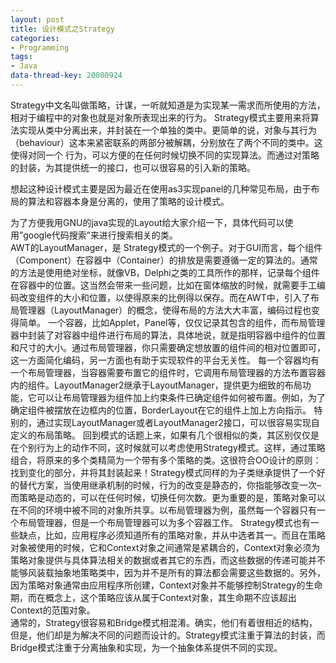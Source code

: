 ```yaml
---
layout: post
title: 设计模式之Strategy
categories:
- Programming
tags:
- Java
data-thread-key: 20080924
---
```


Strategy中文名叫做策略，计谋，一听就知道是为实现某一需求而所使用的方法，相对于编程中的对象也就是对象所表现出来的行为。
Strategy模式主要用来将算法实现从类中分离出来，并封装在一个单独的类中。更简单的说，对象与其行为（behaviour）这本来紧密联系的两部分被解耦，分别放在了两个不同的类中。这使得对同一个 行为，可以方便的在任何时候切换不同的实现算法。而通过对策略的封装，为其提供统一的接口，也可以很容易的引入新的策略。  

想起这种设计模式主要是因为最近在使用as3实现panel的几种常见布局，由于布局的算法和容器本身是分离的，使用了策略的设计模式。  

为了方便我用GNU的java实现的Layout给大家介绍一下，具体代码可以使用”google代码搜索”来进行搜索相关的类。  
AWT的LayoutManager，是 Strategy模式的一个例子。对于GUI而言，每个组件（Component）在容器中（Container）的排放是需要遵循一定的算法的。通常的方法是使用绝对坐标，就像VB，Delphi之类的工具所作的那样，记录每个组件在容器中的位置。这当然会带来一些问题，比如在窗体缩放的时候，就需要手工编码改变组件的大小和位置，以使得原来的比例得以保存。而在AWT中，引入了布局管理器（LayoutManager）的概念，使得布局的方法大大丰富，编码过程也变得简单。
一个容器，比如Applet，Panel等，仅仅记录其包含的组件，而布局管理器中封装了对容器中组件进行布局的算法，具体地说，就是指明容器中组件的位置和尺寸的大小。通过布局管理器，你只需要确定想放置的组件间的相对位置即可，这一方面简化编码，另一方面也有助于实现软件的平台无关性。
每一个容器均有一个布局管理器，当容器需要布置它的组件时，它调用布局管理器的方法布置容器内的组件。LayoutManager2继承于LayoutManager，提供更为细致的布局功能，它可以让布局管理器为组件加上约束条件已确定组件如何被布置。例如，为了确定组件被摆放在边框内的位置，BorderLayout在它的组件上加上方向指示。
特别的，通过实现LayoutManager或者LayoutManager2接口，可以很容易实现自定义的布局策略。
回到模式的话题上来，如果有几个很相似的类，其区别仅仅是在个别行为上的动作不同，这时候就可以考虑使用Strategy模式。这样，通过策略组合，将原来的多个类精简为一个带有多个策略的类。这很符合OO设计的原则：找到变化的部分，并将其封装起来！Strategy模式同样的为子类继承提供了一个好的替代方案，当使用继承机制的时候，行为的改变是静态的，你指能够改变一次–而策略是动态的，可以在任何时候，切换任何次数。更为重要的是，策略对象可以在不同的环境中被不同的对象所共享。以布局管理器为例，虽然每一个容器只有一个布局管理器，但是一个布局管理器可以为多个容器工作。
Strategy模式也有一些缺点，比如，应用程序必须知道所有的策略对象，并从中选者其一。而且在策略对象被使用的时候，它和Context对象之间通常是紧耦合的，Context对象必须为策略对象提供与具体算法相关的数据或者其它的东西，而这些数据的传递可能并不能够风装载抽象地策略类中，因为并不是所有的算法都会需要这些数据的。另外，因为策略对象通常由应用程序所创建，Context对象并不能够控制Strategy的生命期，而在概念上，这个策略应该从属于Context对象，其生命期不应该超出 Context的范围对象。  
通常的，Strategy很容易和Bridge模式相混淆。确实，他们有着很相近的结构，但是，他们却是为解决不同的问题而设计的。Strategy模式注重于算法的封装，而Bridge模式注重于分离抽象和实现，为一个抽象体系提供不同的实现。  
